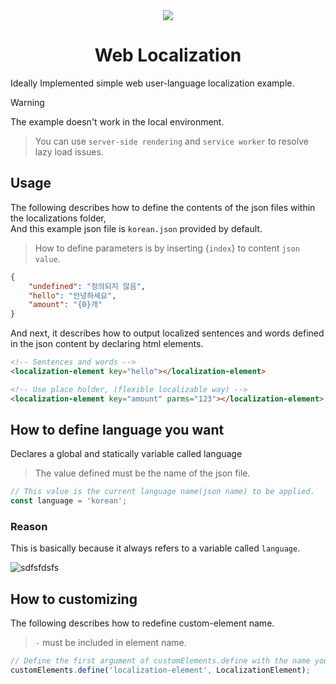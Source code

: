 <div align="center">
    <img src="https://github.com/user-attachments/assets/b28a139f-8bb3-4186-ae10-b991b43697a8">
    <h1>Web Localization</h1>
</div>

Ideally Implemented simple web user-language localization example.

> [!WARNING]
> The example doesn't work in the local environment.

> You can use `server-side rendering` and `service worker` to resolve lazy load issues.

## Usage

The following describes how to define the contents of the json files within the localizations folder, <br />
And this example json file is `korean.json` provided by default.

> How to define parameters is by inserting {`index`} to content `json value`.

```json
{
    "undefined": "정의되지 않음",
    "hello": "안녕하세요",
    "amount": "{0}개"
}
```

And next, it describes how to output localized sentences and words defined in the json content by declaring html elements.
```html
<!-- Sentences and words -->
<localization-element key="hello"></localization-element>

<!-- Use place holder, (flexible localizable way) -->
<localization-element key="amount" parms="123"></localization-element>
```

## How to define language you want
Declares a global and statically variable called language

> The value defined must be the name of the json file.
> 
```js
// This value is the current language name(json name) to be applied.
const language = 'korean';
```

### Reason
This is basically because it always refers to a variable called `language`.

![sdfsfdsfs](https://github.com/MTtankkeo/web_localization/assets/122026021/afaa47f3-1c57-440b-9d01-5d758494d59c)

## How to customizing

The following describes how to redefine custom-element name.

> `-` must be included in element name.

```js
// Define the first argument of customElements.define with the name you want.
customElements.define('localization-element', LocalizationElement);
```
